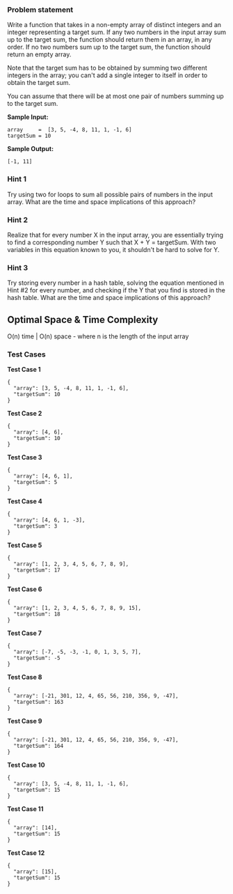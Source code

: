 ### Problem statement

Write a function that takes in a non-empty array of distinct integers and an
integer representing a target sum. If any two numbers in the input array sum
up to the target sum, the function should return them in an array, in any
order. If no two numbers sum up to the target sum, the function should return
an empty array.

Note that the target sum has to be obtained by summing two different integers
in the array; you can't add a single integer to itself in order to obtain the
target sum.

You can assume that there will be at most one pair of numbers summing up to
the target sum.

**Sample Input:**

```
array     =  [3, 5, -4, 8, 11, 1, -1, 6]
targetSum = 10
```

**Sample Output:**

```
[-1, 11] 
```

### Hint 1
Try using two for loops to sum all possible pairs of numbers in the input array. What are the time and space implications of this approach?
### Hint 2
Realize that for every number X in the input array, you are essentially trying to find a corresponding number Y such that X + Y = targetSum. With two variables in this equation known to you, it shouldn't be hard to solve for Y.
### Hint 3
Try storing every number in a hash table, solving the equation mentioned in Hint #2 for every number, and checking if the Y that you find is stored in the hash table. What are the time and space implications of this approach?

## Optimal Space & Time Complexity
O(n) time | O(n) space - where n is the length of the input array

### Test Cases

**Test Case 1**

```
{
  "array": [3, 5, -4, 8, 11, 1, -1, 6],
  "targetSum": 10
}
```

**Test Case 2**

```
{
  "array": [4, 6],
  "targetSum": 10
}
```

**Test Case 3**

```
{
  "array": [4, 6, 1],
  "targetSum": 5
}
```

**Test Case 4**

```
{
  "array": [4, 6, 1, -3],
  "targetSum": 3
}
```

**Test Case 5**

```
{
  "array": [1, 2, 3, 4, 5, 6, 7, 8, 9],
  "targetSum": 17
}
```

**Test Case 6**

```
{
  "array": [1, 2, 3, 4, 5, 6, 7, 8, 9, 15],
  "targetSum": 18
}
```

**Test Case 7**

```
{
  "array": [-7, -5, -3, -1, 0, 1, 3, 5, 7],
  "targetSum": -5
}
```

**Test Case 8**

```
{
  "array": [-21, 301, 12, 4, 65, 56, 210, 356, 9, -47],
  "targetSum": 163
}
```

**Test Case 9**

```
{
  "array": [-21, 301, 12, 4, 65, 56, 210, 356, 9, -47],
  "targetSum": 164
}
```

**Test Case 10**

```
{
  "array": [3, 5, -4, 8, 11, 1, -1, 6],
  "targetSum": 15
}
```

**Test Case 11**

```
{
  "array": [14],
  "targetSum": 15
}
```

**Test Case 12**

```
{
  "array": [15],
  "targetSum": 15
}
```
